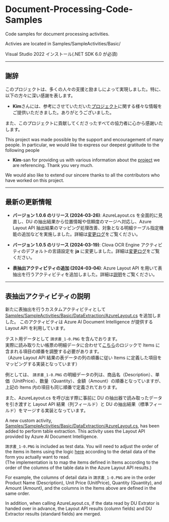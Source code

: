 # Document-Processing-Code-Samples
Code samples for document processing activities.

Activies are located in Samples/SampleActivities/Basic/

Visual Studio 2022 インストール(.NET SDK 6.0 が必須)

---

## 謝辞

このプロジェクトは、多くの人々の支援と励ましによって実現しました。特に、以下の方々に深い感謝を表します。

- **Kim**さんには、参考にさせていただいた[プロジェクト](https://github.com/javaos74/Document-Processing-Code-Samples)に関する様々な情報をご提供いただきました。ありがとうございました。

また、このプロジェクトに貢献してくださったすべての協力者に心から感謝いたします。

This project was made possible by the support and encouragement of many people. In particular, we would like to express our deepest gratitude to the following people

- **Kim**-san for providing us with various information about the [project](https://github.com/javaos74/Document-Processing-Code-Samples) we are referencing. Thank you very much.

We would also like to extend our sincere thanks to all the contributors who have worked on this project.

---

## 最新の更新情報

- **バージョン 1.0.6 のリリース (2024-03-26)**: AzureLayout.cs を全面的に見直し、DU の抽出結果から位置情報や信頼度のマージへ対応し、Azure Layout API 抽出結果のマッピング処理改善、対象となる明細テーブル指定機能の追加などを実施しました。詳細は[変更ログ](https://github.com/hnamaizawa/Document-Processing-Code-Samples/commit/6b701e6b89fdc2233dcf4496f6c6d0fff63ebbcb)をご覧ください。

- **バージョン 1.0.5 のリリース (2024-03-19)**: Clova OCR Engine アクティビティのデフォルトの言語設定を **ja** に変更しました。詳細は[変更ログ](https://github.com/hnamaizawa/Document-Processing-Code-Samples/commit/64f4d4211d1bc2e177a36957bb17d33c9735e81d)をご覧ください。

- **表抽出アクティビティの追加 (2024-03-04)**:  Azure Layout API を用いて表抽出を行うアクティビティを追加しました。詳細は[説明](https://github.com/hnamaizawa/Document-Processing-Code-Samples/blob/master/README.md#%E8%A1%A8%E6%8A%BD%E5%87%BA%E3%82%A2%E3%82%AF%E3%83%86%E3%82%A3%E3%83%93%E3%83%86%E3%82%A3%E3%81%AE%E8%AA%AC%E6%98%8E)をご覧ください。

---

## 表抽出アクティビティの説明

新たに表抽出を行うカスタムアクティビティとして [Samples/SampleActivities/Basic/DataExtraction/AzureLayout.cs](https://github.com/hnamaizawa/Document-Processing-Code-Samples/blob/master/Samples/SampleActivities/Basic/DataExtraction/AzureLayout.cs) を追加しました。
このアクティビティは Azure AI Document Intelligence が提供する Layout API を利用しています。

テスト用データとして `請求書_1-0.PNG` を含んでおります。  
実際に読み取りたい帳票の明細データに合わせて[こちら](https://github.com/hnamaizawa/Document-Processing-Code-Samples/blob/master/Samples/SampleActivities/Basic/DataExtraction/AzureLayout.cs#L132-L140)のロジックで Items に含まれる項目の順番を調整する必要があります。  
（Azure Layout API 結果の表データの列の順番に従い Items に定義した項目をマッピングする実装となっています）

例としては、 `請求書_1-0.PNG` の明細データの列は、商品名（Description）、単価（UnitPrice）、数量（Quantity）、金額（Amount）の順番となっていますが、上記の Items 内の項目も同じ順番で定義されております。

また、AzureLayout.cs を呼び出す際に事前に DU の抽出器で読み取ったデータを引き渡すと Layout API 結果（列フィールド）と DU の抽出結果（標準フィールド）をマージする実装となっています。  


A new custom activity, [Samples/SampleActivities/Basic/DataExtraction/AzureLayout.cs](https://github.com/hnamaizawa/Document-Processing-Code-Samples/blob/master/Samples/SampleActivities/Basic/DataExtraction/AzureLayout.cs), has been added to perform table extraction.
This activity uses the Layout API provided by Azure AI Document Intelligence.  
  
`請求書_1-0.PNG` is included as test data. You will need to adjust the order of the items in Items using the logic [here](https://github.com/hnamaizawa/Document-Processing-Code-Samples/blob/master/Samples/SampleActivities/Basic/DataExtraction/AzureLayout.cs#L132-L140) according to the detail data of the form you actually want to read.  
(The implementation is to map the items defined in Items according to the order of the columns of the table data in the Azure Layout API results.)

For example, the columns of detail data in `請求書_1-0.PNG` are in the order Product Name (Description), Unit Price (UnitPrice), Quantity (Quantity), and Amount (Amount), and the columns in the Items above are defined in the same order.

In addition, when calling AzureLayout.cs, if the data read by DU Extrator is handed over in advance, the Layout API results (column fields) and DU Extractor results (standard fields) are merged.
